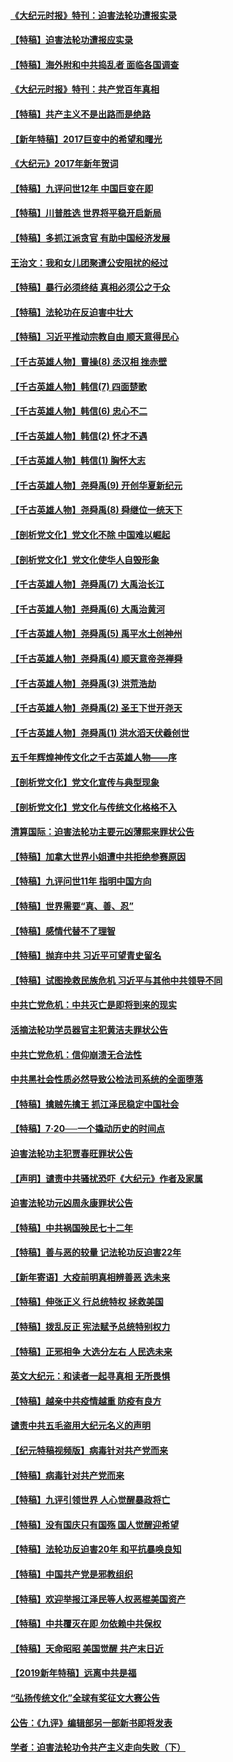 #### [《大纪元时报》特刊：迫害法轮功遭报实录](../pages/nsc424/n9082916.md?t=04050104)
#### [【特稿】迫害法轮功遭报应实录](../pages/nsc424/n9055656.md?t=04050104)
#### [【特稿】海外附和中共捣乱者 面临各国调查](../pages/nsc424/n9047645.md?t=04050104)
#### [《大纪元时报》特刊：共产党百年真相](../pages/nsc424/n8879818.md?t=04050104)
#### [【特稿】共产主义不是出路而是绝路](../pages/nsc424/n8792816.md?t=04050104)
#### [【新年特稿】2017巨变中的希望和曙光](../pages/nsc424/n8655525.md?t=04050104)
#### [《大纪元》2017年新年贺词](../pages/nsc424/n8651727.md?t=04050104)
#### [【特稿】九评问世12年 中国巨变在即](../pages/nsc424/n8506053.md?t=04050104)
#### [【特稿】川普胜选 世界将平稳开启新局](../pages/nsc424/n8482166.md?t=04050104)
#### [【特稿】多抓江派贪官 有助中国经济发展](../pages/nsc424/n8454769.md?t=04050104)
#### [王治文：我和女儿团聚遭公安阻扰的经过](../pages/nsc424/n8186638.md?t=04050104)
#### [【特稿】暴行必须终结‭ ‬真相必须公之于众](../pages/nsc424/n8103572.md?t=04050104)
#### [【特稿】法轮功在反迫害中壮大](../pages/nsc424/n7915493.md?t=04050104)
#### [【特稿】习近平推动宗教自由 顺天意得民心](../pages/nsc424/n7782230.md?t=04050104)
#### [【千古英雄人物】曹操(8) 丞汉相 挫赤壁](../pages/nsc424/n7662490.md?t=04050104)
#### [【千古英雄人物】韩信(7) 四面楚歌](../pages/nsc424/n7552608.md?t=04050104)
#### [【千古英雄人物】韩信(6) 忠心不二](../pages/nsc424/n7552572.md?t=04050104)
#### [【千古英雄人物】韩信(2) 怀才不遇](../pages/nsc424/n7547691.md?t=04050104)
#### [【千古英雄人物】韩信(1) 胸怀大志](../pages/nsc424/n7544501.md?t=04050104)
#### [【千古英雄人物】尧舜禹(9) 开创华夏新纪元](../pages/nsc424/n7519873.md?t=04050104)
#### [【千古英雄人物】尧舜禹(8) 舜继位一统天下](../pages/nsc424/n7515411.md?t=04050104)
#### [【剖析党文化】党文化不除 中国难以崛起](../pages/nsc424/n7484466.md?t=04050104)
#### [【剖析党文化】党文化使华人自毁形象](../pages/nsc424/n7480414.md?t=04050104)
#### [【千古英雄人物】尧舜禹(7) 大禹治长江](../pages/nsc424/n7475820.md?t=04050104)
#### [【千古英雄人物】尧舜禹(6) 大禹治黄河](../pages/nsc424/n7475816.md?t=04050104)
#### [【千古英雄人物】尧舜禹(5) 禹平水土创神州](../pages/nsc424/n7475809.md?t=04050104)
#### [【千古英雄人物】尧舜禹(4) 顺天意帝尧禅舜](../pages/nsc424/n7471624.md?t=04050104)
#### [【千古英雄人物】尧舜禹(3) 洪荒浩劫](../pages/nsc424/n7471607.md?t=04050104)
#### [【千古英雄人物】尧舜禹(2) 圣王下世开尧天](../pages/nsc424/n7467643.md?t=04050104)
#### [【千古英雄人物】尧舜禹(1) 洪水滔天伏羲创世](../pages/nsc424/n7467618.md?t=04050104)
#### [五千年辉煌神传文化之千古英雄人物——序](../pages/nsc424/n7465898.md?t=04050104)
#### [【剖析党文化】党文化宣传与典型现象](../pages/nsc424/n4667282.md?t=04050104)
#### [【剖析党文化】党文化与传统文化格格不入](../pages/nsc424/n4665279.md?t=04050104)
#### [清算国际：迫害法轮功主要元凶薄熙来罪状公告](../pages/nsc424/n4621860.md?t=04050104)
#### [【特稿】加拿大世界小姐遭中共拒绝参赛原因](../pages/nsc424/n4585305.md?t=04050104)
#### [【特稿】九评问世11年 指明中国方向](../pages/nsc424/n4578971.md?t=04050104)
#### [【特稿】世界需要“真、善、忍”](../pages/nsc424/n4577812.md?t=04050104)
#### [【特稿】感情代替不了理智](../pages/nsc424/n4564327.md?t=04050104)
#### [【特稿】抛弃中共 习近平可望青史留名](../pages/nsc424/n4549169.md?t=04050104)
#### [【特稿】试图挽救民族危机 习近平与其他中共领导不同](../pages/nsc424/n4548555.md?t=04050104)
#### [中共亡党危机：中共灭亡是即将到来的现实](../pages/nsc424/n4547349.md?t=04050104)
#### [活摘法轮功学员器官主犯黄洁夫罪状公告](../pages/nsc424/n4547015.md?t=04050104)
#### [中共亡党危机：信仰崩溃无合法性](../pages/nsc424/n4545222.md?t=04050104)
#### [中共黑社会性质必然导致公检法司系统的全面堕落](../pages/nsc424/n4541854.md?t=04050104)
#### [【特稿】擒贼先擒王 抓江泽民稳定中国社会](../pages/nsc424/n4530296.md?t=04050104)
#### [【特稿】7‧20──一个撬动历史的时间点](../pages/nsc424/n4481700.md?t=04050104)
#### [迫害法轮功主犯贾春旺罪状公告](../pages/nsc424/n4455857.md?t=04050104)
#### [【声明】谴责中共骚扰恐吓《大纪元》作者及家属](../pages/nsc424/n4442933.md?t=04050104)
#### [迫害法轮功元凶周永康罪状公告](../pages/nsc424/n4234109.md?t=04050104)
#### [【特稿】中共祸国殃民七十二年](../pages/nsc424/n13272607.md?t=04050104)
#### [【特稿】善与恶的较量 记法轮功反迫害22年](../pages/nsc424/n13086597.md?t=04050104)
#### [【新年寄语】大疫前明真相辨善恶 选未来](../pages/nsc424/n12660855.md?t=04050104)
#### [【特稿】伸张正义 行总统特权 拯救美国](../pages/nsc424/n12616806.md?t=04050104)
#### [【特稿】拨乱反正 宪法赋予总统特别权力](../pages/nsc424/n12598306.md?t=04050104)
#### [【特稿】正邪相争 大选分左右 人民选未来](../pages/nsc424/n12545208.md?t=04050104)
#### [英文大纪元：和读者一起寻真相 无所畏惧](../pages/nsc424/n12542027.md?t=04050104)
#### [【特稿】越亲中共疫情越重 防疫有良方](../pages/nsc424/n12042989.md?t=04050104)
#### [谴责中共五毛盗用大纪元名义的声明](../pages/nsc424/n12014491.md?t=04050104)
#### [【纪元特稿视频版】病毒针对共产党而来](../pages/nsc424/n11977328.md?t=04050104)
#### [【特稿】病毒针对共产党而来](../pages/nsc424/n11928818.md?t=04050104)
#### [【特稿】九评引领世界 人心觉醒暴政将亡](../pages/nsc424/n11660496.md?t=04050104)
#### [【特稿】没有国庆只有国殇 国人觉醒迎希望](../pages/nsc424/n11549354.md?t=04050104)
#### [【特稿】法轮功反迫害20年 和平抗暴唤良知](../pages/nsc424/n11389135.md?t=04050104)
#### [【特稿】中国共产党是邪教组织](../pages/nsc424/n11355551.md?t=04050104)
#### [【特稿】欢迎举报江泽民等人权恶棍美国资产](../pages/nsc424/n11303040.md?t=04050104)
#### [【特稿】中共覆灭在即 勿依赖中共保权](../pages/nsc424/n11278510.md?t=04050104)
#### [【特稿】天命昭昭 美国觉醒 共产末日近](../pages/nsc424/n11150259.md?t=04050104)
#### [【2019新年特稿】远离中共是福](../pages/nsc424/n10942748.md?t=04050104)
#### [“弘扬传统文化”全球有奖征文大赛公告](../pages/nsc424/n10889849.md?t=04050104)
#### [公告：《九评》编辑部另一部新书即将发表](../pages/nsc424/n10405104.md?t=04050104)
#### [学者：迫害法轮功令共产主义走向失败（下）](../pages/nsc424/n10009951.md?t=04050104)
